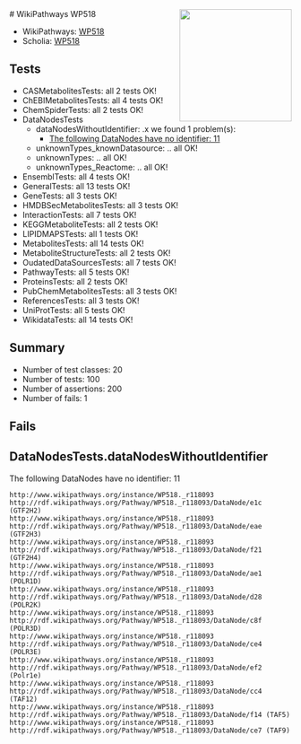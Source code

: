 <img style="float: right; width: 200px" src="https://upload.wikimedia.org/wikipedia/commons/thumb/8/83/Wplogo_with_text_500.png/640px-Wplogo_with_text_500.png" />
# WikiPathways WP518

* WikiPathways: [WP518](https://identifiers.org/wikipathways:WP518)
* Scholia: [WP518](https://scholia.toolforge.org/wikipathways/WP518)
## Tests
* CASMetabolitesTests: all 2 tests OK!
* ChEBIMetabolitesTests: all 4 tests OK!
* ChemSpiderTests: all 2 tests OK!
* DataNodesTests
    * dataNodesWithoutIdentifier: .x we found 1 problem(s):
        * [The following DataNodes have no identifier: 11](#8792c491)
    * unknownTypes_knownDatasource: .. all OK!
    * unknownTypes: .. all OK!
    * unknownTypes_Reactome: .. all OK!
* EnsemblTests: all 4 tests OK!
* GeneralTests: all 13 tests OK!
* GeneTests: all 3 tests OK!
* HMDBSecMetabolitesTests: all 3 tests OK!
* InteractionTests: all 7 tests OK!
* KEGGMetaboliteTests: all 2 tests OK!
* LIPIDMAPSTests: all 1 tests OK!
* MetabolitesTests: all 14 tests OK!
* MetaboliteStructureTests: all 2 tests OK!
* OudatedDataSourcesTests: all 7 tests OK!
* PathwayTests: all 5 tests OK!
* ProteinsTests: all 2 tests OK!
* PubChemMetabolitesTests: all 3 tests OK!
* ReferencesTests: all 3 tests OK!
* UniProtTests: all 5 tests OK!
* WikidataTests: all 14 tests OK!


## Summary

* Number of test classes: 20
* Number of tests: 100
* Number of assertions: 200
* Number of fails: 1

## Fails

<a name="8792c491" />

## DataNodesTests.dataNodesWithoutIdentifier

The following DataNodes have no identifier: 11
```
http://www.wikipathways.org/instance/WP518._r118093 http://rdf.wikipathways.org/Pathway/WP518._r118093/DataNode/e1c (GTF2H2)
http://www.wikipathways.org/instance/WP518._r118093 http://rdf.wikipathways.org/Pathway/WP518._r118093/DataNode/eae (GTF2H3)
http://www.wikipathways.org/instance/WP518._r118093 http://rdf.wikipathways.org/Pathway/WP518._r118093/DataNode/f21 (GTF2H4)
http://www.wikipathways.org/instance/WP518._r118093 http://rdf.wikipathways.org/Pathway/WP518._r118093/DataNode/ae1 (POLR1D)
http://www.wikipathways.org/instance/WP518._r118093 http://rdf.wikipathways.org/Pathway/WP518._r118093/DataNode/d28 (POLR2K)
http://www.wikipathways.org/instance/WP518._r118093 http://rdf.wikipathways.org/Pathway/WP518._r118093/DataNode/c8f (POLR3D)
http://www.wikipathways.org/instance/WP518._r118093 http://rdf.wikipathways.org/Pathway/WP518._r118093/DataNode/ce4 (POLR3E)
http://www.wikipathways.org/instance/WP518._r118093 http://rdf.wikipathways.org/Pathway/WP518._r118093/DataNode/ef2 (Polr1e)
http://www.wikipathways.org/instance/WP518._r118093 http://rdf.wikipathways.org/Pathway/WP518._r118093/DataNode/cc4 (TAF12)
http://www.wikipathways.org/instance/WP518._r118093 http://rdf.wikipathways.org/Pathway/WP518._r118093/DataNode/f14 (TAF5)
http://www.wikipathways.org/instance/WP518._r118093 http://rdf.wikipathways.org/Pathway/WP518._r118093/DataNode/ce7 (TAF9)
```

